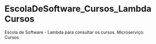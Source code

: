 # EscolaDeSoftware_Cursos_LambdaCursos
Escola de Software - Lambda para consultar os cursos. Microserviço: Cursos
